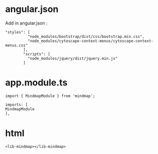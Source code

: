 # angular.json

Add in angular.json :

    "styles": [
              "node_modules/bootstrap/dist/css/bootstrap.min.css",
              "node_modules/cytoscape-context-menus/cytoscape-context-menus.css"
            ],
            "scripts": [
              "node_modules/jquery/dist/jquery.min.js"
            ]

# app.module.ts

    import { MindmapModule } from 'mindmap';

    imports: [
    MindmapModule
    ],

# html

    <lib-mindmap></lib-mindmap>
